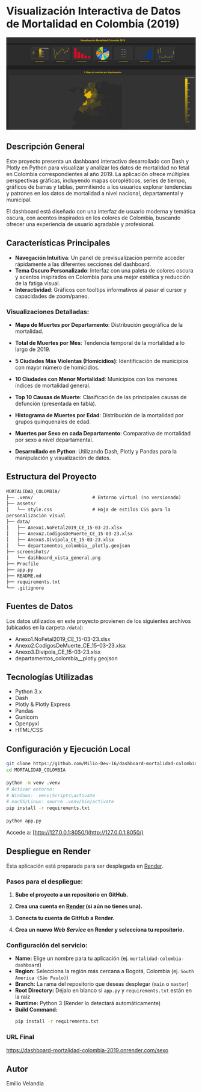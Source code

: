 
# Visualización Interactiva de Datos de Mortalidad en Colombia (2019)

![Vista general del dashboard](screenshots/dashboard_vista_general.png)

## Descripción General
Este proyecto presenta un dashboard interactivo desarrollado con Dash y Plotly en Python para visualizar y analizar los datos de mortalidad no fetal en Colombia correspondientes al año 2019. La aplicación ofrece múltiples perspectivas gráficas, incluyendo mapas coropléticos, series de tiempo, gráficos de barras y tablas, permitiendo a los usuarios explorar tendencias y patrones en los datos de mortalidad a nivel nacional, departamental y municipal.

El dashboard está diseñado con una interfaz de usuario moderna y temática oscura, con acentos inspirados en los colores de Colombia, buscando ofrecer una experiencia de usuario agradable y profesional.

## Características Principales
- **Navegación Intuitiva**: Un panel de previsualización permite acceder rápidamente a las diferentes secciones del dashboard.
- **Tema Oscuro Personalizado**: Interfaz con una paleta de colores oscura y acentos inspirados en Colombia para una mejor estética y reducción de la fatiga visual.
- **Interactividad**: Gráficos con tooltips informativos al pasar el cursor y capacidades de zoom/paneo.

### Visualizaciones Detalladas:
- **Mapa de Muertes por Departamento**: Distribución geográfica de la mortalidad.
- **Total de Muertes por Mes**: Tendencia temporal de la mortalidad a lo largo de 2019.
- **5 Ciudades Más Violentas (Homicidios)**: Identificación de municipios con mayor número de homicidios.
- **10 Ciudades con Menor Mortalidad**: Municipios con los menores índices de mortalidad general.
- **Top 10 Causas de Muerte**: Clasificación de las principales causas de defunción (presentada en tabla).
- **Histograma de Muertes por Edad**: Distribución de la mortalidad por grupos quinquenales de edad.
- **Muertes por Sexo en cada Departamento**: Comparativa de mortalidad por sexo a nivel departamental.

- **Desarrollado en Python**: Utilizando Dash, Plotly y Pandas para la manipulación y visualización de datos.

## Estructura del Proyecto
```
MORTALIDAD_COLOMBIA/
├── .venv/                      # Entorno virtual (no versionado)
├── assets/
│   └── style.css               # Hoja de estilos CSS para la personalización visual
├── data/
│   ├── Anexo1.NoFetal2019_CE_15-03-23.xlsx
│   ├── Anexo2.CodigosDeMuerte_CE_15-03-23.xlsx
│   ├── Anexo3.Divipola_CE_15-03-23.xlsx
│   └── departamentos_colombia__plotly.geojson
├── screenshots/
│   └── dashboard_vista_general.png
├── Procfile
├── app.py
├── README.md
├── requirements.txt
└── .gitignore
```

## Fuentes de Datos
Los datos utilizados en este proyecto provienen de los siguientes archivos (ubicados en la carpeta `/data`):
- Anexo1.NoFetal2019_CE_15-03-23.xlsx
- Anexo2.CodigosDeMuerte_CE_15-03-23.xlsx
- Anexo3.Divipola_CE_15-03-23.xlsx
- departamentos_colombia__plotly.geojson

## Tecnologías Utilizadas
- Python 3.x
- Dash
- Plotly & Plotly Express
- Pandas
- Gunicorn
- Openpyxl
- HTML/CSS

## Configuración y Ejecución Local

```bash
git clone https://github.com/Milio-Dev-16/dashboard-mortalidad-colombia-2019.git
cd MORTALIDAD_COLOMBIA

python -m venv .venv
# Activar entorno:
# Windows: .venv\Scripts\activate
# macOS/Linux: source .venv/bin/activate
pip install -r requirements.txt

python app.py
```

Accede a: [http://127.0.0.1:8050/](http://127.0.0.1:8050/)

## Despliegue en Render
Esta aplicación está preparada para ser desplegada en [Render](https://render.com).

### Pasos para el despliegue:

1. **Sube el proyecto a un repositorio en GitHub.**

2. **Crea una cuenta en [Render](https://render.com) (si aún no tienes una).**

3. **Conecta tu cuenta de GitHub a Render.**

4. **Crea un nuevo _Web Service_ en Render y selecciona tu repositorio.**

### Configuración del servicio:

- **Name:** Elige un nombre para tu aplicación (ej. `mortalidad-colombia-dashboard`)
- **Region:** Selecciona la región más cercana a Bogotá, Colombia (ej. `South America (São Paulo)`)
- **Branch:** La rama del repositorio que deseas desplegar (`main` o `master`)
- **Root Directory:** Déjalo en blanco si `app.py` y `requirements.txt` están en la raíz
- **Runtime:** Python 3 (Render lo detectará automáticamente)
- **Build Command:**  
  ```bash
  pip install -r requirements.txt


### URL Final
https://dashboard-mortalidad-colombia-2019.onrender.com/sexo

## Autor
Emilio Velandia



